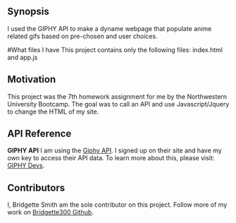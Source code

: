 ## Synopsis

I used the GIPHY API to make a dyname webpage that populate anime related gifs based on pre-chosen and user choices.

#What files I have 
This project contains only the following files: index.html and app.js

## Motivation

This project was the 7th homework assignment for me by the Northwestern University Bootcamp. The goal was to call an API and use Javascript/Jquery to change the HTML of my site.

## API Reference

**GIPHY API**
I am using the [Giphy API](https://github.com/Giphy). I signed up on their site and have my own key to access their API data. To learn more about this, please visit: [GIPHY Devs](https://developers.giphy.com/docs/).


## Contributors

I, Bridgette Smith am the sole contributor on this project. Follow more of my work on [Bridgette300 Github](https://github.com/Bridgette300).
